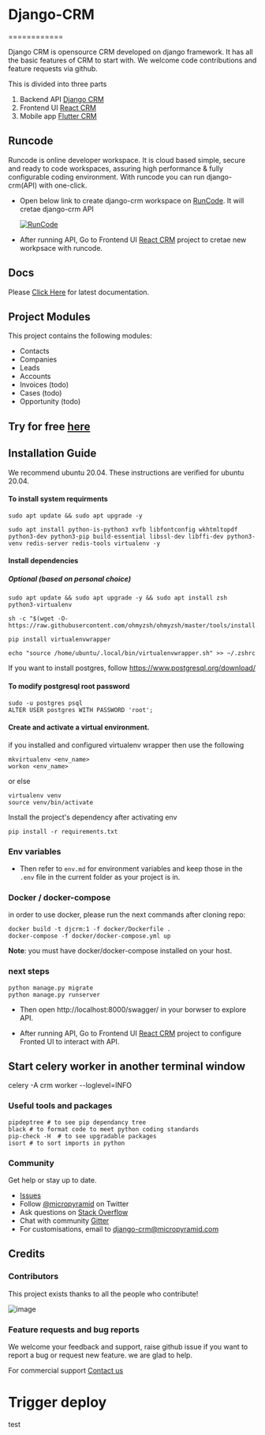 # Django-CRM

============

Django CRM is opensource CRM developed on django framework. It has all
the basic features of CRM to start with. We welcome code contributions
and feature requests via github.

This is divided into three parts
1. Backend API [Django CRM](https://github.com/MicroPyramid/Django-CRM)
2. Frontend UI [React CRM](https://github.com/MicroPyramid/react-crm "React CRM")
3. Mobile app [Flutter CRM]("https://github.com/MicroPyramid/flutter-crm")

## Runcode 

 Runcode is online developer workspace. It is cloud based simple, secure and ready to code workspaces, assuring high performance & fully configurable coding environment. With runcode you can run django-crm(API) with one-click.


- Open below link to create django-crm workspace on [RunCode](https://runcode.io/ "RunCode"). It will cretae django-crm API

    [![RunCode](https://runcode-app-public.s3.amazonaws.com/images/dark_btn.png)](https://runcode.io)

- After running API, Go to Frontend UI [React CRM](https://github.com/MicroPyramid/react-crm "React CRM") project to cretae new workpsace with runcode.

## Docs

Please [Click Here](http://django-crm.readthedocs.io "Click Here") for latest documentation.

## Project Modules
This project contains the following modules:
- Contacts
- Companies
- Leads
- Accounts
- Invoices (todo)
- Cases (todo)
- Opportunity (todo)

## Try for free [here](https://bottlecrm.io/)

## Installation Guide

We recommend ubuntu 20.04. These instructions are verified for ubuntu 20.04.

#### To install system requirments

```
sudo apt update && sudo apt upgrade -y

sudo apt install python-is-python3 xvfb libfontconfig wkhtmltopdf python3-dev python3-pip build-essential libssl-dev libffi-dev python3-venv redis-server redis-tools virtualenv -y
```

#### Install dependencies

##### Optional (based on personal choice)

```
sudo apt update && sudo apt upgrade -y && sudo apt install zsh python3-virtualenv

sh -c "$(wget -O- https://raw.githubusercontent.com/ohmyzsh/ohmyzsh/master/tools/install.sh)"

pip install virtualenvwrapper

echo "source /home/ubuntu/.local/bin/virtualenvwrapper.sh" >> ~/.zshrc
```

If you want to install postgres, follow https://www.postgresql.org/download/
#### To modify postgresql root password

```
sudo -u postgres psql
ALTER USER postgres WITH PASSWORD 'root';
```

#### Create and activate a virtual environment.
if you installed and configured virtualenv wrapper then use the following
``` 
mkvirtualenv <env_name>
workon <env_name>
```
or else
```
virtualenv venv
source venv/bin/activate
```
Install the project's dependency after activating env

```
pip install -r requirements.txt
```

### Env variables

* Then refer to `env.md` for environment variables and keep those in the `.env` file in the current folder as your project is in.


### Docker / docker-compose
in order to use docker, please run the next commands after cloning repo:
```
docker build -t djcrm:1 -f docker/Dockerfile .
docker-compose -f docker/docker-compose.yml up
```

**Note**: you must have docker/docker-compose installed on your host. 
### next steps


```
python manage.py migrate
python manage.py runserver
```
- Then open http://localhost:8000/swagger/ in your borwser to explore API.

- After running API, Go to Frontend UI [React CRM](https://github.com/MicroPyramid/react-crm "React CRM") project to configure Fronted UI to interact with API.


## Start celery worker in another terminal window

celery -A crm worker --loglevel=INFO

### Useful tools and packages

```
pipdeptree # to see pip dependancy tree
black # to format code to meet python coding standards
pip-check -H  # to see upgradable packages
isort # to sort imports in python
```

### Community

Get help or stay up to date.

-   [Issues](<https://github.com/MicroPyramid/Django-CRM/issues>)
-   Follow [@micropyramid](<https://twitter.com/micropyramid>) on Twitter
-   Ask questions on [Stack Overflow](<https://stackoverflow.com/questions/tagged/django-crm>)
-   Chat with community [Gitter](<https://gitter.im/MicroPyramid/Django-CRM>)
-   For customisations, email to <django-crm@micropyramid.com>

## Credits

### Contributors

This project exists thanks to all the people who contribute!

![image](https://opencollective.com/django-crm/contributors.svg?width=890&button=false)

### Feature requests and bug reports

We welcome your feedback and support, raise github issue if you want to
report a bug or request new feature. we are glad to help.

For commercial support [Contact us](https://micropyramid.com/contact-us/)

# Trigger deploy

test